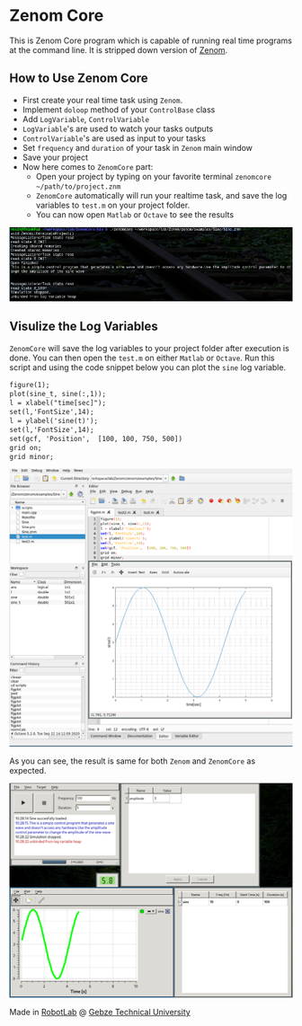 # Zenom Core

This is Zenom Core program which is capable of running real time programs 
at the command line. It is stripped down version of [Zenom](https://github.com/GTUKontrolRobotik/Zenom). 

## How to Use Zenom Core

* First create your real time task using `Zenom`. 
* Implement `doloop` method of your `ControlBase` class
* Add `LogVariable`, `ControlVariable`
* `LogVariable`'s are used to watch your tasks outputs
* `ControlVariable`'s are used as input to your tasks
* Set `frequency` and `duration` of your task in `Zenom` main window
* Save your project
* Now here comes to `ZenomCore` part:
  * Open your project by typing on your favorite terminal `zenomcore ~/path/to/project.znm`
  * `ZenomCore` automatically will run your realtime task, and save the log variables to `test.m` on your project folder.
  * You can now open `Matlab` or `Octave` to see the results

![Commandline Output of ZenomCore][cmd]

## Visulize the Log Variables

`ZenomCore` will save the log variables to your project folder after execution is done.
You can then open the `test.m` on either `Matlab` or `Octave`. Run this script and
using the code snippet below you can plot the `sine` log variable.

```
figure(1);
plot(sine_t, sine(:,1));
l = xlabel("time[sec]");
set(l,'FontSize',14);
l = ylabel('sine(t)');
set(l,'FontSize',14);
set(gcf, 'Position',  [100, 100, 750, 500])
grid on;
grid minor;
```

![Octave Plotting][octave]

As you can see, the result is same for both `Zenom` and `ZenomCore` as expected.

![Zenom Plotting][zenom]

Made in [RobotLab][robotlab] @ [Gebze Technical University][gtu]

[octave]: https://github.com/GTUKontrolRobotik/ZenomCore/blob/master/doc/octave.png
[cmd]: https://github.com/GTUKontrolRobotik/ZenomCore/blob/master/doc/cmd.png
[zenom]: https://github.com/GTUKontrolRobotik/ZenomCore/blob/master/doc/zenom.png
[gtu]: https://www.gtu.edu.tr/
[robotlab]: https://bilmuh.gtu.edu.tr/robotlab/contact.html
